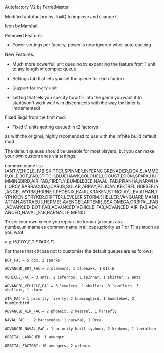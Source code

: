 Autofactory V2 by FerretMaster

Modified autofactory by TrialQ to improve and change it

Icon by Marshall

Removed Features:

 - Power settings per factory, power is now ignored when auto queuing
 
 

New Features:

 - Much more powerfull unit queuing by expanding the feature from 1 unit to any length of complex queue

 - Settings tab that lets you set the queue for each factory
 
 - Support for every unit
 
 - setting that lets you specify how far into the game you want it to start(won't work well with disconnects with the way the timer is implemented)
 

 Fixed Bugs from the first mod:
 
 - Fixed t1 units getting queued in t2 factorys


as with the original, highly recomended to use with the infinite build default mod

The default queues should be useable for most players, but you can make your own custom ones via settings.


common name list: [ANT,VEHICLE_FAB,SKITTER,SPINNER,INFERNO,GRENADIER,DOX,SLAMMER,GILE,BOT_FAB,STITCH,BLUEHAWK,COLONEL,LOCUST,BOOM,SPARK,HUMMINGBIRD,AIR_FAB,FIREFLY,BUMBLEBEE,NAVAL_FAB,PIRANHA,NARWHAL,ORCA,BARRACUDA,ICARUS,SOLAR_ARRAY,PELICAN,KESTREL,HORSEFLY,ANGEL,WYRM,HORNET,PHOENIX,KAIJU,KRAKEN,STINGRAY,LEVIATHAN,TYPHOON,STRYKER,DRIFTER,LEVELER,STORM,SHELLER,VANGUARD,MANHATTAN,ASTRAEUS,HERMES,AVENGER,ARTEMIS,SSX,OMEGA,ORBITAL_FAB,ADVANCED_BOT_FAB,ADVANCED_VEHICLE_FAB,ADVANCED_AIR_FAB,ADVANCED_NAVAL_FAB,BARNACLE,MEND]

To set your own queue you repeat the format (amount as a number,unitname as common name in all caps,priority as F or T) as much as you want

e.g (5,DOX,F,2,SPARK,F)

For those that choose not to customise the default queues are as follows:


	BOT_FAC = 5 dox, 2 sparks

	ADVANCED_BOT_FAC = 3 slammers, 1 bluehawk, 1 GIl-E

	VEHICLE_FAC = 3 ants, 2 infernos, 1 spinner, 1 skitter, 2 ants

	ADVANCED_VEHICLE_FAC = 3 levelers, 2 shellers, 3 levellers, 3 shellers, 1 storm

	AIR_FAC = 1 priority firefly, 2 hummingbird, 1 bumblebee, 2 hummingbird

	ADVANCED_AIR_FAC = 2 phoenix, 2 kestrel, 1 horsefly

	NAVAL_FAC :  2 barracudas, 1 narwhal, 1 Orca,

	ADVANCED_NAVAL_FAC : 1 priority built typhoon, 2 krakens, 1 leviathen

	ORBITAL_LAUNCHER: 1 avenger

	ORBITAL_FACTORY: 10 avengers, 2 artemis 

